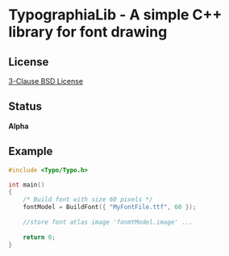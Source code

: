 TypographiaLib - A simple C++ library for font drawing
======================================================

License
-------

[3-Clause BSD License](https://github.com/LukasBanana/GaussianLib/blob/master/LICENSE.txt)

Status
------

**Alpha**

Example
-------

```cpp
#include <Typo/Typo.h>

int main()
{
    /* Build font with size 60 pixels */
    fontModel = BuildFont({ "MyFontFile.ttf", 60 });
    
    //store font atlas image 'fonmtModel.image' ...
    
    return 0;
}
```



